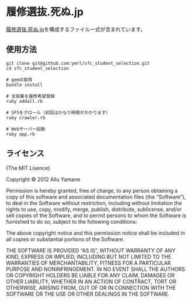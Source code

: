 履修選抜.死ぬ.jp
====================
[履修選抜.死ぬ.jp](http://xn--8uqs71aoyeyq7c.xn--s9j219o.jp/)を構成するファイル一式が含まれています。


使用方法
--------

    git clone git@github.com:ymrl/sfc_student_selection.git
    cd sfc_student_selection

    # gemの取得
    bundle install

    # 全授業を履修希望登録
    ruby addall.rb

    # SFSをクロール（初回はかなり時間がかかります）
    ruby crawler.rb
    
    # Webサーバー起動
    ruby app.rb


ライセンス
--------

(The MIT Lisence)

Copyright © 2012 Allu Yamane

Permission is hereby granted, free of charge, to any person obtaining a copy of this software and associated documentation files (the “Software”), to deal in the Software without restriction, including without limitation the rights to use, copy, modify, merge, publish, distribute, sublicense, and/or sell copies of the Software, and to permit persons to whom the Software is furnished to do so, subject to the following conditions:

The above copyright notice and this permission notice shall be included in all copies or substantial portions of the Software.

THE SOFTWARE IS PROVIDED “AS IS”, WITHOUT WARRANTY OF ANY KIND, EXPRESS OR IMPLIED, INCLUDING BUT NOT LIMITED TO THE WARRANTIES OF MERCHANTABILITY, FITNESS FOR A PARTICULAR PURPOSE AND NONINFRINGEMENT. IN NO EVENT SHALL THE AUTHORS OR COPYRIGHT HOLDERS BE LIABLE FOR ANY CLAIM, DAMAGES OR OTHER LIABILITY, WHETHER IN AN ACTION OF CONTRACT, TORT OR OTHERWISE, ARISING FROM, OUT OF OR IN CONNECTION WITH THE SOFTWARE OR THE USE OR OTHER DEALINGS IN THE SOFTWARE.



